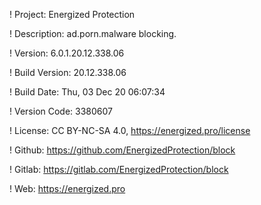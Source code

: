 ! Project: Energized Protection

! Description: ad.porn.malware blocking.

! Version: 6.0.1.20.12.338.06

! Build Version: 20.12.338.06

! Build Date: Thu, 03 Dec 20 06:07:34

! Version Code: 3380607

! License: CC BY-NC-SA 4.0, https://energized.pro/license

! Github: https://github.com/EnergizedProtection/block

! Gitlab: https://gitlab.com/EnergizedProtection/block


! Web: https://energized.pro
